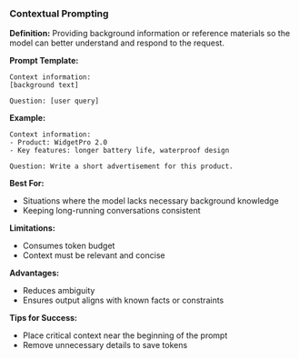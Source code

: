 ### Contextual Prompting

**Definition:** Providing background information or reference materials so the model can better understand and respond to the request.

**Prompt Template:**
```
Context information:
[background text]

Question: [user query]
```

**Example:**
```
Context information:
- Product: WidgetPro 2.0
- Key features: longer battery life, waterproof design

Question: Write a short advertisement for this product.
```

**Best For:**
- Situations where the model lacks necessary background knowledge
- Keeping long-running conversations consistent

**Limitations:**
- Consumes token budget
- Context must be relevant and concise

**Advantages:**
- Reduces ambiguity
- Ensures output aligns with known facts or constraints

**Tips for Success:**
- Place critical context near the beginning of the prompt
- Remove unnecessary details to save tokens
